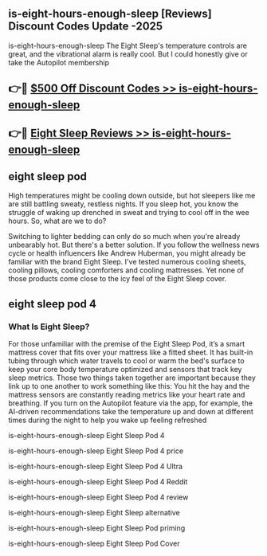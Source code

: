 ## is-eight-hours-enough-sleep [Reviews​] Discount Codes Update -2025

is-eight-hours-enough-sleep The Eight Sleep's temperature controls are great, and the vibrational alarm is really cool. But I could honestly give or take the Autopilot membership

## 👉🔴 [$500 Off Discount Codes >> is-eight-hours-enough-sleep](http://download.freeplayer.one?title=is-eight-hours-enough-sleep&ref=18-ES)

## 👉🔴 [Eight Sleep Reviews >> is-eight-hours-enough-sleep](http://download.freeplayer.one?title=is-eight-hours-enough-sleep&ref=18-ES)

## eight sleep pod

High temperatures might be cooling down outside, but hot sleepers like me are still battling sweaty, restless nights. If you sleep hot, you know the struggle of waking up drenched in sweat and trying to cool off in the wee hours. So, what are we to do?

Switching to lighter bedding can only do so much when you're already unbearably hot. But there's a better solution. If you follow the wellness news cycle or health influencers like Andrew Huberman, you might already be familiar with the brand Eight Sleep. I've tested numerous cooling sheets, cooling pillows, cooling comforters and cooling mattresses. Yet none of those products come close to the icy feel of the Eight Sleep cover.

## eight sleep pod 4

### What Is Eight Sleep?

For those unfamiliar with the premise of the Eight Sleep Pod, it’s a smart mattress cover that fits over your mattress like a fitted sheet. It has built-in tubing through which water travels to cool or warm the bed's surface to keep your core body temperature optimized and sensors that track key sleep metrics. Those two things taken together are important because they link up to one another to work something like this: You hit the hay and the mattress sensors are constantly reading metrics like your heart rate and breathing. If you turn on the Autopilot feature via the app, for example, the AI-driven recommendations take the temperature up and down at different times during the night to help you wake up feeling refreshed

is-eight-hours-enough-sleep Eight Sleep Pod 4

is-eight-hours-enough-sleep Eight Sleep Pod 4 price

is-eight-hours-enough-sleep Eight Sleep Pod 4 Ultra

is-eight-hours-enough-sleep Eight Sleep Pod 4 Reddit

is-eight-hours-enough-sleep Eight Sleep Pod 4 review

is-eight-hours-enough-sleep Eight Sleep alternative

is-eight-hours-enough-sleep Eight Sleep Pod priming

is-eight-hours-enough-sleep Eight Sleep Pod Cover